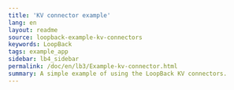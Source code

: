 ```yaml
---
title: 'KV connector example'
lang: en
layout: readme
source: loopback-example-kv-connectors
keywords: LoopBack
tags: example_app
sidebar: lb4_sidebar
permalink: /doc/en/lb3/Example-kv-connector.html
summary: A simple example of using the LoopBack KV connectors.
---
```

